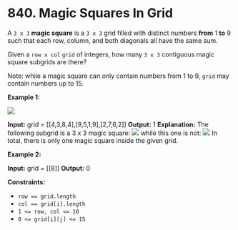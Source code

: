 # 840. Magic Squares In Grid 

A `3 x 3` **magic square** is a `3 x 3` grid filled with distinct numbers **from** 1 **to** 9 such that each row, column, and both diagonals all have the same sum.

Given a `row x col` `grid` of integers, how many `3 x 3` contiguous magic square subgrids are there?

Note: while a magic square can only contain numbers from 1 to 9, `grid` may contain numbers up to 15.

**Example 1:**

![](https://assets.leetcode.com/uploads/2020/09/11/magic_main.jpg)

**Input:** grid = [[4,3,8,4],[9,5,1,9],[2,7,6,2]]
**Output:** 1
**Explanation:** 
The following subgrid is a 3 x 3 magic square:
![](https://assets.leetcode.com/uploads/2020/09/11/magic_valid.jpg)
while this one is not:
![](https://assets.leetcode.com/uploads/2020/09/11/magic_invalid.jpg)
In total, there is only one magic square inside the given grid.

**Example 2:**

**Input:** grid = [[8]]
**Output:** 0

**Constraints:**

- `row == grid.length`
- `col == grid[i].length`
- `1 <= row, col <= 10`
- `0 <= grid[i][j] <= 15`